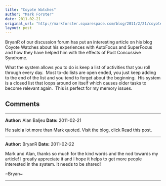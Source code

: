 ```yaml
---
title: "Coyote Watches"
author: "Mark Forster"
date: 2011-02-21
original_url: "http://markforster.squarespace.com/blog/2011/2/21/coyote-watches.html"
layout: post
---
```


BryanR of our discussion forum has put an interesting article on his blog Coyote Watches about his experiences with AutoFocus and SuperFocus and how they have helped him with the effects of Post Concussive Syndrome.

What the system allows you to do is keep a list of activities that you  roll through every day.  Most to-do lists are open ended, you just keep  adding to the end of the list and you tend to forget about the  beginning.  His system is a closed list that loops around on itself  which causes older tasks to become relevant again.  This is perfect for  my memory issues.


## Comments

---

**Author:** Alan Baljeu
**Date:** 2011-02-21

He said a lot more than Mark quoted. Visit the blog, click Read this post.

---

**Author:** BryanR
**Date:** 2011-02-22

Mark and Alan, thanks so much for the kind words and the nod towards my article! I greatly appreciate it and I hope it helps to get more people interested in the system. It needs to be shared!  
  
~Bryan~

---
